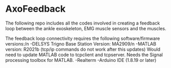 # AxoFeedback
The following repo includes all the codes involved in creating a feedback loop between the ankle exoskeleton, EMG muscle sensors and the muscles.

The feedback loop connectivity requires the following software/firmware versions:/n
-DELSYS Trigno Base Station Version: MA2909/n
-MATLAB version: R2021b (tcp/ip commands do not work after this updates)
    Would need to update MATLAB code to tcpclient and tcpserver.
    Needs the Signal processing toolbox for MATLAB.
-Realterm
-Arduino IDE (1.8.19 or later)
